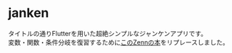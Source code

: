 # janken

タイトルの通りFlutterを用いた超絶シンプルなジャンケンアプリです。<br>
変数・関数・条件分岐を復習するために[このZennの本](https://zenn.dev/flutteruniv/books/flutter-textbook)をリプレースしました。
